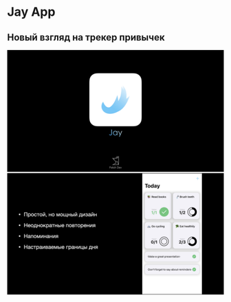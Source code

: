 # Jay App
## Новый взгляд на трекер привычек 
![title](imgs/title.jpeg)
![info](imgs/info.jpeg)




